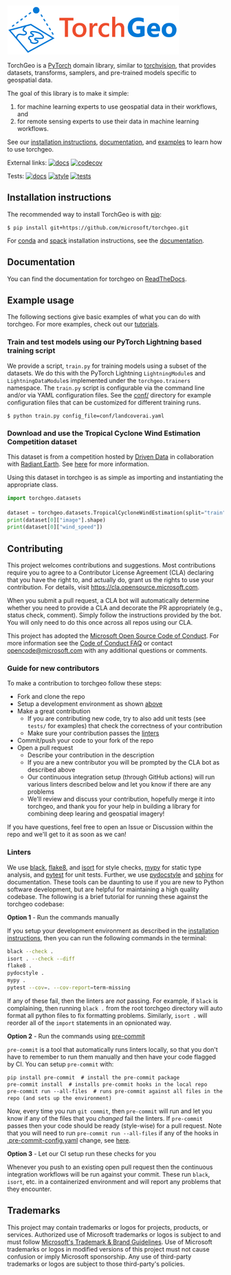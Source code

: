 <img src="logo/logo-color.svg" width="400" alt="TorchGeo"/>

TorchGeo is a [PyTorch](https://pytorch.org/) domain library, similar to [torchvision](https://pytorch.org/vision), that provides datasets, transforms, samplers, and pre-trained models specific to geospatial data.

The goal of this library is to make it simple:

1. for machine learning experts to use geospatial data in their workflows, and
2. for remote sensing experts to use their data in machine learning workflows.

See our [installation instructions](#installation-instructions), [documentation](#documentation), and [examples](#example-usage) to learn how to use torchgeo.

External links:
[![docs](https://readthedocs.org/projects/torchgeo/badge/?version=latest)](https://torchgeo.readthedocs.io/en/latest/?badge=latest)
[![codecov](https://codecov.io/gh/microsoft/torchgeo/branch/main/graph/badge.svg?token=oa3Z3PMVOg)](https://codecov.io/gh/microsoft/torchgeo)

Tests:
[![docs](https://github.com/microsoft/torchgeo/actions/workflows/docs.yaml/badge.svg)](https://github.com/microsoft/torchgeo/actions/workflows/docs.yaml)
[![style](https://github.com/microsoft/torchgeo/actions/workflows/style.yaml/badge.svg)](https://github.com/microsoft/torchgeo/actions/workflows/style.yaml)
[![tests](https://github.com/microsoft/torchgeo/actions/workflows/tests.yaml/badge.svg)](https://github.com/microsoft/torchgeo/actions/workflows/tests.yaml)

## Installation instructions

The recommended way to install TorchGeo is with [pip](https://pip.pypa.io/):

```console
$ pip install git+https://github.com/microsoft/torchgeo.git
```

For [conda](https://docs.conda.io/) and [spack](https://spack.io/) installation instructions, see the [documentation](https://torchgeo.readthedocs.io/en/latest/user/installation.html).

## Documentation

You can find the documentation for torchgeo on [ReadTheDocs](https://torchgeo.readthedocs.io).

## Example usage

The following sections give basic examples of what you can do with torchgeo. For more examples, check out our [tutorials](https://torchgeo.readthedocs.io/en/latest/tutorials/getting_started.html).

### Train and test models using our PyTorch Lightning based training script

We provide a script, `train.py` for training models using a subset of the datasets. We do this with the PyTorch Lightning `LightningModule`s and `LightningDataModule`s implemented under the `torchgeo.trainers` namespace.
The `train.py` script is configurable via the command line and/or via YAML configuration files. See the [conf/](conf/) directory for example configuration files that can be customized for different training runs.

```console
$ python train.py config_file=conf/landcoverai.yaml
```

### Download and use the Tropical Cyclone Wind Estimation Competition dataset

This dataset is from a competition hosted by [Driven Data](https://www.drivendata.org/) in collaboration with [Radiant Earth](https://www.radiant.earth/). See [here](https://www.drivendata.org/competitions/72/predict-wind-speeds/) for more information.

Using this dataset in torchgeo is as simple as importing and instantiating the appropriate class.

```python
import torchgeo.datasets

dataset = torchgeo.datasets.TropicalCycloneWindEstimation(split="train", download=True)
print(dataset[0]["image"].shape)
print(dataset[0]["wind_speed"])
```


## Contributing

This project welcomes contributions and suggestions.  Most contributions require you to agree to a
Contributor License Agreement (CLA) declaring that you have the right to, and actually do, grant us
the rights to use your contribution. For details, visit https://cla.opensource.microsoft.com.

When you submit a pull request, a CLA bot will automatically determine whether you need to provide
a CLA and decorate the PR appropriately (e.g., status check, comment). Simply follow the instructions
provided by the bot. You will only need to do this once across all repos using our CLA.

This project has adopted the [Microsoft Open Source Code of Conduct](https://opensource.microsoft.com/codeofconduct/).
For more information see the [Code of Conduct FAQ](https://opensource.microsoft.com/codeofconduct/faq/) or
contact [opencode@microsoft.com](mailto:opencode@microsoft.com) with any additional questions or comments.

### Guide for new contributors

To make a contribution to torchgeo follow these steps:

- Fork and clone the repo
- Setup a development environment as shown [above](#installation-instructions)
- Make a great contribution
  - If you are contributing new code, try to also add unit tests (see `tests/` for examples) that check the correctness of your contribution
  - Make sure your contribution passes the [linters](#linters)
- Commit/push your code to your fork of the repo
- Open a pull request
  - Describe your contribution in the description 
  - If you are a new contributor you will be prompted by the CLA bot as described above 
  - Our continuous integration setup (through GitHub actions) will run various linters described below and let you know if there are any problems
  - We'll review and discuss your contribution, hopefully merge it into torchgeo, and thank you for your help in building a library for combining deep learing and geospatial imagery!

If you have questions, feel free to open an Issue or Discussion within the repo and we'll get to it as soon as we can!

### Linters

We use [black](https://github.com/psf/black), [flake8](https://github.com/PyCQA/flake8), and [isort](https://github.com/PyCQA/isort) for style checks, [mypy](https://github.com/python/mypy) for static type analysis, and [pytest](https://github.com/pytest-dev/pytest) for unit tests.
Further, we use [pydocstyle](https://github.com/PyCQA/pydocstyle) and [sphinx](https://github.com/sphinx-doc/sphinx) for documentation. These tools can be daunting to use if you are new to Python software development, but are helpful for maintaining a high quality codebase. The following is a brief tutorial for running these against the torchgeo codebase:

**Option 1** - Run the commands manually

If you setup your development environment as described in the [installation instructions](#installation-instructions), then you can run the following commands in the terminal:
```bash
black --check .
isort . --check --diff
flake8 .
pydocstyle .
mypy .
pytest --cov=. --cov-report=term-missing
```

If any of these fail, then the linters are *not* passing. For example, if `black` is complaining, then running `black .` from the root torchgeo directory will auto format all python files to fix formatting problems. Similarly, `isort .` will reorder all of the `import` statements in an opnionated way.

**Option 2** - Run the commands using [pre-commit](https://pre-commit.com/)

`pre-commit` is a tool that automatically runs linters locally, so that you don't have to remember to run them manually and then have your code flagged by CI. You can setup `pre-commit` with:
```
pip install pre-commit  # install the pre-commit package
pre-commit install  # installs pre-commit hooks in the local repo
pre-commit run --all-files  # runs pre-commit against all files in the repo (and sets up the environment)
```

Now, every time you run `git commit`, then `pre-commit` will run and let you know if any of the files that you *changed* fail the linters. If `pre-commit` passes then your code should be ready (style-wise) for a pull request. Note that you will need to run `pre-commit run --all-files` if any of the hooks in [.pre-commit-config.yaml](.pre-commit-config.yaml) change, see [here](https://pre-commit.com/#4-optional-run-against-all-the-files).

**Option 3** - Let our CI setup run these checks for you

Whenever you push to an existing open pull request then the continuous integration workflows will be run against your commit. These run `black`, `isort`, etc. in a containerized environment and will report any problems that they encounter. 

## Trademarks

This project may contain trademarks or logos for projects, products, or services. Authorized use of Microsoft
trademarks or logos is subject to and must follow
[Microsoft's Trademark & Brand Guidelines](https://www.microsoft.com/en-us/legal/intellectualproperty/trademarks/usage/general).
Use of Microsoft trademarks or logos in modified versions of this project must not cause confusion or imply Microsoft sponsorship.
Any use of third-party trademarks or logos are subject to those third-party's policies.

